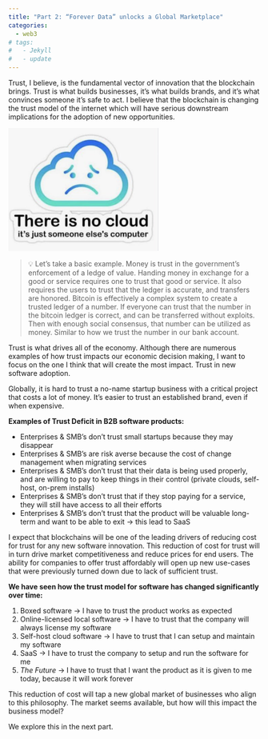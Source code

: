 ```yaml
---
title: "Part 2: “Forever Data” unlocks a Global Marketplace"
categories:
  - web3
# tags:
#   - Jekyll
#   - update
---
```


Trust, I believe, is the fundamental vector of innovation that the blockchain brings. Trust is what builds businesses, it’s what builds brands, and it’s what convinces someone it’s safe to act. I believe that the blockchain is changing the trust model of the internet which will have serious downstream implications for the adoption of new opportunities. 

<img src="/assets/images/web3/web3_2.png" width="300"/>

> 
> 💡 Let’s take a basic example. Money is trust in the government’s enforcement of a ledge of value. Handing money in exchange for a good or service requires one to trust that good or service. It also requires the users to trust that the ledger is accurate, and transfers are honored. Bitcoin is effectively a complex system to create a trusted ledger of a number. If everyone can trust that the number in the bitcoin ledger is correct, and can be transferred without exploits. Then with enough social consensus, that number can be utilized as money. Similar to how we trust the number in our bank account.
> 

Trust is what drives all of the economy. Although there are numerous examples of how trust impacts our economic decision making, I want to focus on the one I think that will create the most impact. Trust in new software adoption.

Globally, it is hard to trust a no-name startup business with a critical project that costs a lot of money. It’s easier to trust an established brand, even if when expensive. 

**Examples of Trust Deficit in B2B software products:**

- Enterprises & SMB’s don’t trust small startups because they may disappear
- Enterprises & SMB’s are risk averse because the cost of change management when migrating services
- Enterprises & SMB’s don’t trust that their data is being used properly, and are willing to pay to keep things in their control (private clouds, self-host, on-prem installs)
- Enterprises & SMB’s don’t trust that if they stop paying for a service, they will still have access to all their efforts
- Enterprises & SMB’s don’t trust that the product will be valuable long-term and want to be able to exit → this lead to SaaS

I expect that blockchains will be one of the leading drivers of reducing cost for trust for any new software innovation. This reduction of cost for trust will in turn drive market competitiveness and reduce prices for end users. The ability for companies to offer trust affordably will open up new use-cases that were previously turned down due to lack of sufficient trust. 

**We have seen how the trust model for software has changed significantly over time:**

1. Boxed software → I have to trust the product works as expected
2. Online-licensed local software → I have to trust that the company will always license my software
3. Self-host cloud software → I have to trust that I can setup and maintain my software
4. SaaS → I have to trust the company to setup and run the software for me
5. *The Future* → I have to trust that I want the product as it is given to me today, because it will work forever

This reduction of cost will tap a new global market of businesses who align to this philosophy. The market seems available, but how will this impact the business model?

We explore this in the next part.